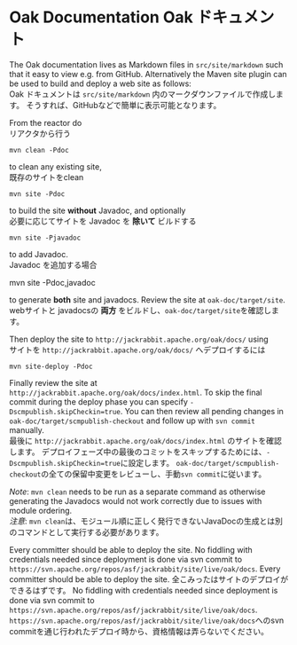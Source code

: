 <!--
   Licensed to the Apache Software Foundation (ASF) under one or more
   contributor license agreements.  See the NOTICE file distributed with
   this work for additional information regarding copyright ownership.
   The ASF licenses this file to You under the Apache License, Version 2.0
   (the "License"); you may not use this file except in compliance with
   the License.  You may obtain a copy of the License at

       http://www.apache.org/licenses/LICENSE-2.0

   Unless required by applicable law or agreed to in writing, software
   distributed under the License is distributed on an "AS IS" BASIS,
   WITHOUT WARRANTIES OR CONDITIONS OF ANY KIND, either express or implied.
   See the License for the specific language governing permissions and
   limitations under the License.
  -->

Oak Documentation
Oak ドキュメント
=================

The Oak documentation lives as Markdown files in `src/site/markdown` such
that it easy to view e.g. from GitHub. Alternatively the Maven site plugin
can be used to build and deploy a web site as follows:  
Oak ドキュメントは `src/site/markdown` 内のマークダウンファイルで作成します。
そうすれば、GitHubなどで簡単に表示可能となります。

From the reactor do  
リアクタから行う

    mvn clean -Pdoc

to clean any existing site,  
既存のサイトをclean

    mvn site -Pdoc

to build the site **without** Javadoc, and optionally  
必要に応じてサイトを Javadoc を **除いて** ビルドする

    mvn site -Pjavadoc

to add Javadoc.  
Javadoc を追加する場合

   mvn site -Pdoc,javadoc

to generate **both** site and javadocs. Review the site at
`oak-doc/target/site`.  
webサイトと javadocsの **両方** をビルドし、`oak-doc/target/site`を確認します。

Then deploy the site to `http://jackrabbit.apache.org/oak/docs/` using  
サイトを `http://jackrabbit.apache.org/oak/docs/` へデプロイするには

    mvn site-deploy -Pdoc

Finally review the site at `http://jackrabbit.apache.org/oak/docs/index.html`.
To skip the final commit during the deploy phase you can specify
`-Dscmpublish.skipCheckin=true`. You can then review all pending changes in
`oak-doc/target/scmpublish-checkout` and follow up with `svn commit` manually.  
最後に `http://jackrabbit.apache.org/oak/docs/index.html` のサイトを確認します。
デプロイフェーズ中の最後のコミットをスキップするためには、`-Dscmpublish.skipCheckin=true`に設定します。
`oak-doc/target/scmpublish-checkout`の全ての保留中変更をレビューし、手動`svn commit`に従います。

*Note*: `mvn clean` needs to be run as a separate command as otherwise generating
the Javadocs would not work correctly due to issues with module ordering.  
*注意*: `mvn clean`は、モジュール順に正しく発行できないJavaDocの生成とは別のコマンドとして実行する必要があります。

Every committer should be able to deploy the site. No fiddling with
credentials needed since deployment is done via svn commit to
`https://svn.apache.org/repos/asf/jackrabbit/site/live/oak/docs`.
Every committer should be able to deploy the site. 
全こみったはサイトのデプロイができるはずです。
No fiddling with credentials needed since deployment is done via svn commit to `https://svn.apache.org/repos/asf/jackrabbit/site/live/oak/docs`.
`https://svn.apache.org/repos/asf/jackrabbit/site/live/oak/docs`へのsvn commitを通じ行われたデプロイ時から、資格情報は弄らないでください。
